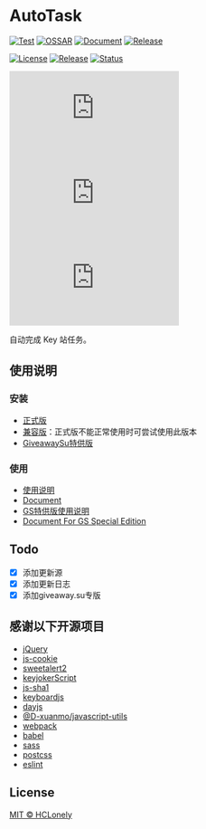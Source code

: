 # AutoTask

[![Test](https://github.com/HCLonely/auto-task/workflows/Test/badge.svg)](https://github.com/HCLonely/auto-task-v4/actions/workflows/Test.yml)
[![OSSAR](https://github.com/HCLonely/auto-task/workflows/OSSAR/badge.svg)](https://github.com/HCLonely/auto-task-v4/actions/workflows/ossar-analysis.yml)
[![Document](https://github.com/HCLonely/auto-task-v4/actions/workflows/doc-sync.yml/badge.svg)](https://github.com/HCLonely/auto-task-v4/actions/workflows/doc-sync.yml)
[![Release](https://github.com/HCLonely/auto-task-v4/actions/workflows/Release.yml/badge.svg)](https://github.com/HCLonely/auto-task-v4/actions/workflows/Release.yml)

[![License](https://img.shields.io/github/license/HCLonely/auto-task-v4?label=License)](https://github.com/HCLonely/auto-task-v4/blob/main/LICENSE)
[![Release](https://img.shields.io/github/v/release/HCLonely/auto-task-v4?include_prereleases)](https://github.com/HCLonely/auto-task-v4/releases)
[![Status](https://badgen.net/github/status/HCLonely/auto-task-v4)](https://github.com/HCLonely/auto-task-v4/actions)

[![GitHub file size in bytes](https://img.shields.io/github/size/HCLonely/auto-task-v4/dist/auto-task-v4.user.js?label=auto-task-v4.user.js)](https://github.com/HCLonely/auto-task-v4/raw/main/dist/auto-task-v4.user.js)
[![GitHub file size in bytes](https://img.shields.io/github/size/HCLonely/auto-task-v4/dist/auto-task-v4.compatibility.user.js?label=auto-task-v4.compatibility.user.js)](https://github.com/HCLonely/auto-task-v4/raw/main/dist/auto-task-v4.compatibility.user.js)
[![GitHub file size in bytes](https://img.shields.io/github/size/HCLonely/auto-task-v4/dist/auto-task-v4-for-giveawaysu.user.js?label=auto-task-v4-for-giveawaysu.user.js)](https://github.com/HCLonely/auto-task-v4/raw/main/dist/auto-task-v4-for-giveawaysu.user.js)

自动完成 Key 站任务。

## 使用说明

### 安装

- [正式版](https://github.com/HCLonely/auto-task-new/raw/main/dist/auto-task-v4.user.js)
- [兼容版](https://github.com/HCLonely/auto-task-new/raw/main/dist/auto-task-v4.compatibility.user.js)：正式版不能正常使用时可尝试使用此版本
- [GiveawaySu特供版](https://github.com/HCLonely/auto-task-new/raw/main/dist/auto-task-v4-for-giveawaysu.user.js)

### 使用

- [使用说明](https://auto-task-doc.js.org/guide/)
- [Document](https://auto-task-doc.js.org/en/guide/)
- [GS特供版使用说明](https://auto-task-doc.js.org/guide/#GS特供版使用说明)
- [Document For GS Special Edition](https://auto-task-doc.js.org/en/guide/#for-giveawaysu)

## Todo

- [x] 添加更新源
- [x] 添加更新日志
- [x] 添加giveaway.su专版

## 感谢以下开源项目

- [jQuery](https://github.com/jquery/jquery)
- [js-cookie](https://github.com/js-cookie/js-cookie)
- [sweetalert2](https://github.com/sweetalert2/sweetalert2)
- [keyjokerScript](https://github.com/jiyeme/keyjokerScript)
- [js-sha1](https://github.com/emn178/js-sha1)
- [keyboardjs](https://github.com/RobertWHurst/KeyboardJS)
- [dayjs](https://github.com/iamkun/dayjs)
- [@D-xuanmo/javascript-utils](https://github.com/D-xuanmo/javascript-utils)
- [webpack](https://github.com/webpack/webpack)
- [babel](https://github.com/babel/babel)
- [sass](https://github.com/sass/dart-sass)
- [postcss](https://github.com/postcss/postcss)
- [eslint](https://github.com/eslint/eslint)

## License

[MIT © HCLonely](https://github.com/HCLonely/auto-task-v4/blob/master/LICENSE)
